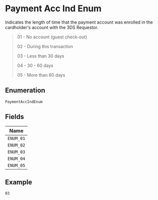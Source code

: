 
# Payment Acc Ind Enum

Indicates the length of time that the payment account was enrolled in the cardholder's account with the 3DS Requestor.

> 01 - No account (guest check-out)
> 
> 02 - During this transaction
> 
> 03 - Less than 30 days
> 
> 04 - 30 - 60 days
> 
> 05 - More than 60 days

## Enumeration

`PaymentAccIndEnum`

## Fields

| Name |
|  --- |
| `ENUM_01` |
| `ENUM_02` |
| `ENUM_03` |
| `ENUM_04` |
| `ENUM_05` |

## Example

```
03
```

